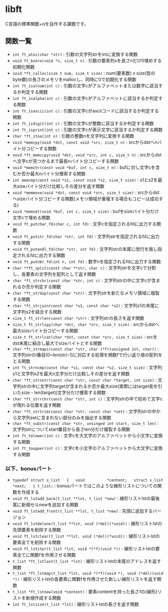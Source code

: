 # libft
C言語の標準関数+αを自作する課題です。  
## 関数一覧
  - `int ft_atoi(char *str)`                   : 引数の文字列strをintに変換する関数  
  - `void ft_bzero(void *s, size_t n)`         : 引数の要素列sを長さnだけ0埋めする初期化関数  
  - `void *ft_calloc(size_t num, size_t size)` : num(要素数) x size(型のbyte数)の長さのメモリをmallocし、同時に0で初期化する関数  
  - `int ft_isalnum(int c)`                    : 引数の文字cがアルファベットまたは数字に該当するか判定する関数  
  - `int ft_isalpha(int c)`                    : 引数の文字cがアルファベットに該当するか判定する関数  
  - `int ft_isascii(int c)`                    : 引数の文字cがasciiコードに該当するか判定する関数  
  - `int ft_isdigit(int c)`                    : 引数の文字cが整数に該当するか判定する関数
  - `int ft_isprint(int c)`                    : 引数の文字cが表示文字に該当するか判定する関数
  - `char *ft_itoa(int n)`                     : 引数の整数nを文字列に変換する関数  
  - `void *memcpy(void *dst, const void *src, size_t n)`
                                               : srcからdstへnバイト分コピーする関数  
  - `void *ft_memccpy(void *dst, void *src, int c, size_t n)`
                                               : srcからdstへ文字cが見つかるまで最長nバイト分コピーする関数  
  - `void *memchr(const void *buf, int c, size_t n)`
                                               : bufに対し文字cを含むか否か最大nバイト分捜索する関数  
  - `int memcmp(const void *s1, const void *s2, size_t size)`
                                               : s1とs2を最大sizeバイト分だけ比較しその差分を返す関数
  - `void *memmove(void *dst, const void *src, size_t size)`
                                               : srcからdstへsizeバイト分コピーする関数(メモリ領域が重複する場合もコピーは成功する)  
  - `void *memset(void *buf, int c, size_t size)`
                                               : bufをsizeバイト分だけ文字cで埋める関数  
  - `void ft_putchar_fd(char c, int fd)`       : 文字cを指定されるfdに出力する関数  
  - `void ft_putstr_fd(char *str, int fd)`     : 文字列strを指定されるfdに出力する関数  
  - `void ft_putendl_fd(char *str, int fd)`    : 文字列strの末尾に改行を施し指定されるfdに出力する関数  
  - `void ft_putnbr_fd(int n, int fd)`         : 数字nを指定されるfdに出力する関数  
  - `char **ft_split(const char **str, char c)`
                                               : 文字列strを文字cで分割し、各要素の文字列を配列として返す関数  
  - `char *ft_strchr(const char *str, int c)`  : 文字列strの中に文字cが含まれるか否か判定する関数  
  - `char *ft_strdup(const char *str)`         : 文字列strを新たなメモリ領域に複製する関数  
  - `char *ft_strjoin(const char *s1, const char *s2)`
                                               : 文字列s1の末尾に文字列s2を結合する関数  
  - `size_t ft_strlen(const char *str)`        : 文字列strの長さを返す関数  
  - `size_t ft_strlcpy(char *dst, char *src, size_t size)`
                                               : srcからdstへ最大sizeバイト分コピーする関数  
  - `size_t ft_strlcat(char *dst, const char *src, size_t size)`
                                               : srcをdst末尾に結合し最大でsizeバイトとする関数  
  - `char *ft_strmapi(const char *str, char (*f)(unsigned int, char))`
                                               : 文字列strのi番目(0~len(str)-1)に対応する処理を関数fで行い返り値の配列をとる関数  
  - `int ft_strncmp(const char *s1, const char *s2, size_t size)`
                                               : 文字列s1と文字列s2を最大n文字分だけ比較しその差分を返す関数  
  - `char *ft_strnstr(const char *str, const char *target, int size)`
                                               : 文字列strの中に文字列targetが含まれるか否か最大size(実際にはtarget長を引いたsize - len(target))文字分だけ捜索する関数  
  - `char *ft_strrchr(const char *str, int c)` : 文字列strの中で初めて文字cが現れる位置を返す関数  
  - `char *ft_strtrim(const char *str, const char *set)`
                                               : 文字列strの中から文字列setに含まれない部分のみを抽出する関数  
  - `char *ft_substr(const char *str, unsinged int start, size_t len)`
                                               : 文字列strについてstart番目から長さlen分だけ複製する関数  
  - `int ft_tolower(int c)`                    : 文字cを大文字のアルファベットから小文字に変換する関数  
  - `int ft_toupper(int c)`                    : 文字cを小文字のアルファベットから大文字に変換する関数  
  ### 以下、bonusパート
  - `typedef struct s_list  
  {  
    void          *content;  
    struct s_list *next;  
  } t_list;`                                   : bonusパートではこのような線形リストについての関数を作成する  
  - `void ft_lstadd_back(t_list **lst, t_list *new)`
                                               : 線形リストlstの最後尾に新規セルnewを追加する関数  
  - `void ft_lstadd_front(t_list **lst, t_list *new)`
                                               : 先頭に追加するバージョン  
  - `void ft_lstdelone(t_list **lst, void (*del)(*void))`
                                               : 線形リストlstの先頭要素を削除する関数  
  - `void ft_lstclear(t_list **lst, void (*del)(*void))`
                                               : 線形リストlstの要素全てを削除する関数  
  - `void ft_lstiter(t_list *lst, void *(*f)(void *))`
                                               : 線形リストlstの要素全てに関数fを作用させる関数  
  - `t_list *ft_lstlast(t_list *lst)`          : 線形リストlstの末尾のアドレスを返す関数  
  - `t_list *ft_lstmap(t_list *lst, void *(*f)(void *), void (*del)(void *))`
                                               : 線形リストlstの各要素に関数fを作用させた新しい線形リストを返す関数  
  - `t_list *ft_lstnew(void *content)`         : 要素contentを持った長さ1の(線形)リストを新規作成する関数  
  - `int ft_lstsize(t_list *lst)`              : 線形リストlstの長さを返す関数  

